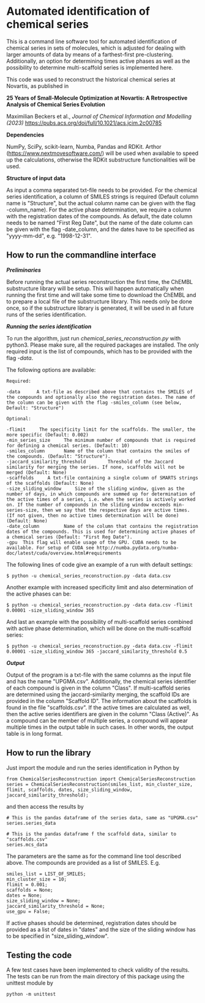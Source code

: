 # Automated identification of chemical series

This is a command line software tool for automated identification of chemical series in sets of molecules, which is adjusted for dealing with larger amounts of data by means of a farthest-first pre-clustering. Additionally, an option for determining times active phases as well as the possibility to determine multi-scaffold series is implemented here.

This code was used to reconstruct the historical chemical series at Novartis, as published in 

**25 Years of Small-Molecule Optimization at Novartis: A Retrospective Analysis of Chemical Series Evolution**

Maximilian Beckers et al., *Journal of Chemical Information and Modelling (2023)*  https://pubs.acs.org/doi/full/10.1021/acs.jcim.2c00785



**Dependencies**

NumPy, SciPy, scikit-learn, Numba, Pandas and RDKit. Arthor (https://www.nextmovesoftware.com/) will be used when available to speed up the calculations, otherwise the RDKit substructure functionalities will be used.

**Structure of input data**

As input a comma separated txt-file needs to be provided. For the chemical series identification, a column of SMILES strings is required (Default column name is "Structure", but the actual column name can be given with the flag -column_name). For the active phase determination, we require a column with the registration dates of the compounds. As default, the date column needs to be named "First Reg Date", but the name of the date column can be given with the flag -date_column, and the dates have to be specified as "yyyy-mm-dd", e.g. "1998-12-31".

## How to run the commandline interface ##

***Preliminaries***

Before running the actual series reconstruction the first time, the ChEMBL substructure library will be setup. This will happen automatically when running the first time and will take some time to download the ChEMBL and to prepare a local file of the substructure library. This needs only be done once, so if the substructure library is generated, it will be used in all future runs of the series identification.

***Running the series identification***

To run the algorithm, just run *chemical_series_reconstruction.py* with python3. Please make sure, all the required packages are installed. The only required input is the list of compounds, which has to be provided with the flag *-data*. 

The following options are available:

    Required:
 
    -data      A txt-file as described above that contains the SMILES of the compounds and optionally also the registration dates. The name of the column can be given with the flag -smiles_column (see below, Default: "Structure")

    Optional:

    -flimit     The specificity limit for the scaffolds. The smaller, the more specific (Default: 0.002)
    -min_series_size     The minimum number of compounds that is required for defining a chemical series. (Default: 10)
    -smiles_column       Name of the column that contains the smiles of the compounds. (Default: "Structure").
    -jaccard_similarity_threshold        Threshold of the Jaccard similarity for merging the series. If none, scaffolds will not be merged (Default: None)
    -scaffolds     A txt-file containing a single column of SMARTS strings of the scaffolds (Default: None)
    -size_sliding_window     Size of the sliding window, given as the number of days, in which compounds are summed up for determination of the active times of a series, i.e. when the series is actively worked on. If the number of compounds in the sliding window exceeds min-series-size, then we say that the respective days are active times. (If not given, then no active times determination will be done) (Default: None)
    -date_column         Name of the column that contains the registration dates of the compounds. This is used for determining active phases of a chemical series (Default: "First Reg Date").
    -gpu  This flag will enable usage of the GPU. CUDA needs to be available. For setup of CUDA see http://numba.pydata.org/numba-doc/latest/cuda/overview.html#requirements

The following lines of code give an example of a run with default settings:

    $ python -u chemical_series_reconstruction.py -data data.csv

Another example with increased specificity limit and also determination of the active phases can be:

    $ python -u chemical_series_reconstruction.py -data data.csv -flimit 0.00001 -size_sliding_window 365

And last an example with the possibility of multi-scaffold series combined with active phase determination, which will be done on the multi-scaffold series:

    $ python -u chemical_series_reconstruction.py -data data.csv -flimit 0.00001 -size_sliding_window 365 -jaccard_similarity_threshold 0.5

***Output***

Output of the program is a txt-file with the same columns as the input file and has the name "UPGMA.csv". Additionally, the chemical series identifier of each compound is given in the column "Class". If multi-scaffold series are determined using the jaccard-similarity merging, the scaffold IDs are provided in the column "Scaffold ID". The information about the scaffolds is found in the file "scaffolds.csv".
If the active times are calculated as well, then the active series identifiers are given in the column "Class (Active)". 
As a compound can be member of multiple series, a compound will appear multiple times in the output table in such cases. In other words, the output table is in long format.  
    

## How to run the library ##

Just import the module and run the series identification in Python by

    from ChemicalSeriesReconstruction import ChemicalSeriesReconstruction
    series = ChemicalSeriesReconstruction(smiles_list, min_cluster_size, flimit, scaffolds, dates, size_sliding_window, jaccard_similarity_threshold);

and then access the results by

    # This is the pandas dataframe of the series data, same as "UPGMA.csv"
    series.series_data

    # This is the pandas dataframe f the scaffold data, similar to "scaffolds.csv"
    series.mcs_data

The parameters are the same as for the command line tool described above. The compounds are provided as a list of SMILES. E.g. 

    smiles_list = LIST_OF_SMILES;
    min_cluster_size = 10;
    flimit = 0.001;
    scaffolds = None;
    dates = None;
    size_sliding_window = None;
    jaccard_similarity_threshold = None; 
    use_gpu = False;

If active phases should be determined, registration dates should be provided as a list of dates in "dates" and the size of the sliding window has to be specified in "size_sliding_window".

## Testing the code ##

A few test cases have been implemented to check validity of the results. The tests can be run from the main directory of this package using the unittest module by
    
    python -m unittest
